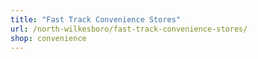 ```yaml
---
title: "Fast Track Convenience Stores"
url: /north-wilkesboro/fast-track-convenience-stores/
shop: convenience
---
```


